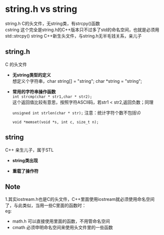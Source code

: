 # string.h vs string


string.h C的头文件，无string类，有strcpy()函数  
cstring 这个完全是string.h的C++版本只不过多了std的命名空间，也就是必须用 std::strcpy()
string C++新生头文件，与string.h无半毛钱关系，亲儿子  

## string.h  
C 的头文件  
- **无string类型的定义**  
  想定义个字符串，char string[] = "string";  char *string = "string";
  
- **常用的字符串操作函数**  
  `int strcmp(char * str1,char * str2);`  
  这个返回值比较有意思，按照字符ASCII码，若str1 < str2,返回负数；同理  
  
  
  `unsigned int strlen(char * str);` 注意：统计字符个数不包括\0  
  
  
  `void *memset(void *s, int c, size_t n);`   
  
  
  
## string 
C++ 亲生儿子，属于STL  
- **string类出现**


- **重载了操作符**



## Note  
1.其实iostream.h也是C的头文件，C++里面使用iostream就必须使用命名空间了，与此类似，当用一些C里面的函数时：  
  eg:   
  - math.h 可以直接使用里面的函数，不用管命名空间  
  - cmath  必须申明命名空间来使用头文件里的一些函数  



  
